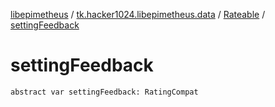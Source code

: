 [libepimetheus](../../index.md) / [tk.hacker1024.libepimetheus.data](../index.md) / [Rateable](index.md) / [settingFeedback](./setting-feedback.md)

# settingFeedback

`abstract var settingFeedback: RatingCompat`